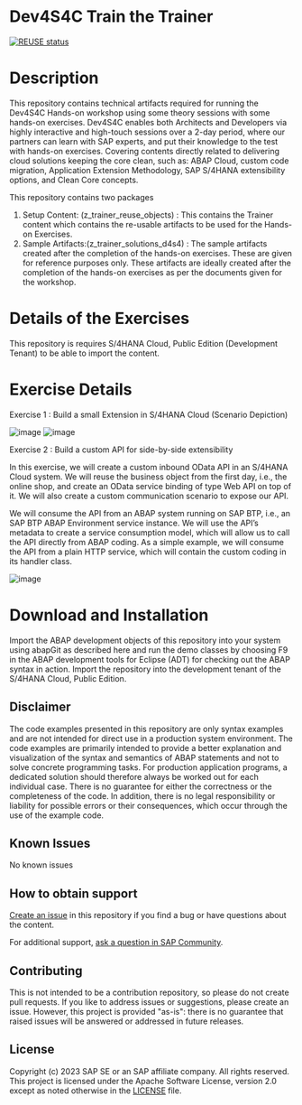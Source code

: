 # Dev4S4C Train the Trainer

[![REUSE status](https://api.reuse.software/badge/github.com/SAP-samples/dev4s4c-train-the-trainer)](https://api.reuse.software/info/github.com/SAP-samples/dev4s4c-train-the-trainer)
# Description

This repository contains technical artifacts required for running the Dev4S4C Hands-on workshop using some theory sessions with some hands-on exercises.
Dev4S4C enables both Architects and Developers via highly interactive and high-touch sessions over a 2-day period, where our partners can learn with SAP experts, and put their knowledge to the test with hands-on exercises.
Covering contents directly related to delivering cloud solutions keeping the core clean, such as: ABAP Cloud, custom code migration, Application Extension Methodology, SAP S/4HANA extensibility options, and Clean Core concepts.

This repository contains two packages 

1) Setup Content: (z_trainer_reuse_objects) : This contains the Trainer content which contains the re-usable artifacts to be used for the Hands-on Exercises.
2) Sample Artifacts:(z_trainer_solutions_d4s4) : The sample artifacts created after the completion of the hands-on exercises. These are given for reference purposes only. These artifacts are ideally created after the completion of the hands-on exercises as per the documents given for the workshop.

# Details of the Exercises

This repository is requires S/4HANA Cloud, Public Edition (Development Tenant) to be able to import the content.

# Exercise Details 
Exercise 1 : Build a small Extension in S/4HANA Cloud (Scenario Depiction) 

![image](https://github.com/SAP-samples/dev4s4c-train-the-trainer/assets/84840453/d50ca17a-9e73-4b6a-8012-1cab8c978238)
![image](https://github.com/SAP-samples/dev4s4c-train-the-trainer/assets/84840453/123e144c-d912-4229-ad99-5a0fef998bea)

Exercise 2 : Build a custom API for side-by-side extensibility

In this exercise, we will create a custom inbound OData API in an S/4HANA Cloud system. We will reuse the business object from the first day, i.e., the online shop, and create an OData service binding of type Web API on top of it. We will also create a custom communication scenario to expose our API.

We will consume the API from an ABAP system running on SAP BTP, i.e., an SAP BTP ABAP Environment service instance. We will use the API’s metadata to create a service consumption model, which will allow us to call the API directly from ABAP coding. As a simple example, we will consume the API from a plain HTTP
service, which will contain the custom coding in its handler class.

![image](https://github.com/SAP-samples/dev4s4c-train-the-trainer/assets/84840453/2c867ae6-44f0-4ce4-b3cb-7be9f72702da)

# Download and Installation

Import the ABAP development objects of this repository into your system using abapGit as described here and run the demo classes by choosing F9 in the ABAP development tools for Eclipse (ADT) for checking out the ABAP syntax in action. Import the repository into the development tenant of the S/4HANA Cloud, Public Edition. 
 
## Disclaimer
The code examples presented in this repository are only syntax examples and are not intended for direct use in a production system environment. The code examples are primarily intended to provide a better explanation and visualization of the syntax and semantics of ABAP statements and not to solve concrete programming tasks. For production application programs, a dedicated solution should therefore always be worked out for each individual case. There is no guarantee for either the correctness or the completeness of the code. In addition, there is no legal responsibility or liability for possible errors or their consequences, which occur through the use of the example code.

## Known Issues
No known issues
<!-- You may simply state "No known issues. -->
## How to obtain support
[Create an issue](https://github.com/SAP-samples/dev4s4c-train-the-trainer/issues) in this repository if you find a bug or have questions about the content.
 
For additional support, [ask a question in SAP Community](https://answers.sap.com/questions/ask.html).

## Contributing
This is not intended to be a contribution repository, so please do not create pull requests. If you like to address issues or suggestions, please create an issue. However, this project is provided "as-is": there is no guarantee that raised issues will be answered or addressed in future releases.

## License
Copyright (c) 2023 SAP SE or an SAP affiliate company. All rights reserved. This project is licensed under the Apache Software License, version 2.0 except as noted otherwise in the [LICENSE](LICENSE) file.
